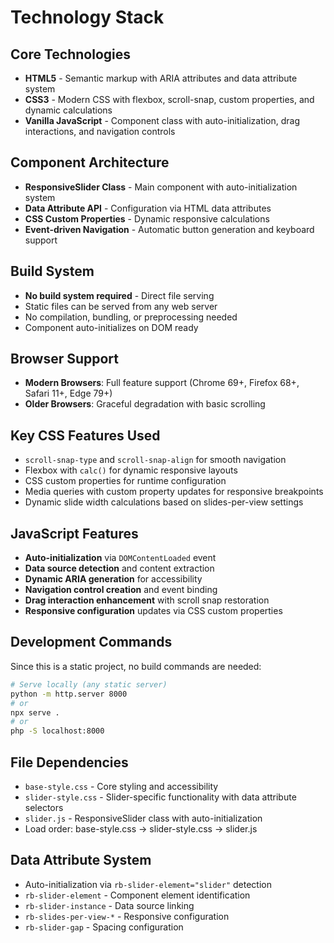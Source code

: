 # Technology Stack

## Core Technologies

- **HTML5** - Semantic markup with ARIA attributes and data attribute system
- **CSS3** - Modern CSS with flexbox, scroll-snap, custom properties, and dynamic calculations
- **Vanilla JavaScript** - Component class with auto-initialization, drag interactions, and navigation controls

## Component Architecture

- **ResponsiveSlider Class** - Main component with auto-initialization system
- **Data Attribute API** - Configuration via HTML data attributes
- **CSS Custom Properties** - Dynamic responsive calculations
- **Event-driven Navigation** - Automatic button generation and keyboard support

## Build System

- **No build system required** - Direct file serving
- Static files can be served from any web server
- No compilation, bundling, or preprocessing needed
- Component auto-initializes on DOM ready

## Browser Support

- **Modern Browsers**: Full feature support (Chrome 69+, Firefox 68+, Safari 11+, Edge 79+)
- **Older Browsers**: Graceful degradation with basic scrolling

## Key CSS Features Used

- `scroll-snap-type` and `scroll-snap-align` for smooth navigation
- Flexbox with `calc()` for dynamic responsive layouts
- CSS custom properties for runtime configuration
- Media queries with custom property updates for responsive breakpoints
- Dynamic slide width calculations based on slides-per-view settings

## JavaScript Features

- **Auto-initialization** via `DOMContentLoaded` event
- **Data source detection** and content extraction
- **Dynamic ARIA generation** for accessibility
- **Navigation control creation** and event binding
- **Drag interaction enhancement** with scroll snap restoration
- **Responsive configuration** updates via CSS custom properties

## Development Commands

Since this is a static project, no build commands are needed:

```bash
# Serve locally (any static server)
python -m http.server 8000
# or
npx serve .
# or
php -S localhost:8000
```

## File Dependencies

- `base-style.css` - Core styling and accessibility
- `slider-style.css` - Slider-specific functionality with data attribute selectors
- `slider.js` - ResponsiveSlider class with auto-initialization
- Load order: base-style.css → slider-style.css → slider.js

## Data Attribute System

- Auto-initialization via `rb-slider-element="slider"` detection
- `rb-slider-element` - Component element identification
- `rb-slider-instance` - Data source linking
- `rb-slides-per-view-*` - Responsive configuration
- `rb-slider-gap` - Spacing configuration
